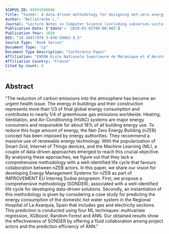 ```yaml
---
SCOPUS_ID: 85091508896
Title: "Sonder: A data-driven methodology for designing net-zero energy public buildings"
Author: "Bellatreche L."
Journal: "Lecture Notes in Computer Science (including subseries Lecture Notes in Artificial Intelligence and Lecture Notes in Bioinformatics)"
Publication Date: {'$date': '2020-01-01T00:00:00Z'}
Publication Year: 2020
DOI: "10.1007/978-3-030-59065-9_5"
Source Type: "Book Series"
Document Type: "cp"
Document Type Description: "Conference Paper"
Affiliation: "ENSMA Ecole Nationale Supérieure de Mécanique et d´Aérotechnique"
Affiliation Country: "France"
Cited by count: 4
---
```


## Abstract
"The reduction of carbon emissions into the atmosphere has become an urgent health issue. The energy in buildings and their construction represents more than 1/3 of final global energy consumption and contributes to nearly 1/4 of greenhouse gas emissions worldwide. Heating, Ventilation, and Air-Conditioning (HVAC) systems are major energy consumers and responsible for about 18% of all building energy use. To reduce this huge amount of energy, the Net-Zero Energy Building (nZEB) concept has been imposed by energy authorities. They recommend a massive use of renewable energy technology. With the popularization of Smart Grid, Internet of Things devices, and the Machine Learning (ML), a couple of data-driven approaches emerged to reach this crucial objective. By analysing these approaches, we figure out that they lack a comprehensive methodology with a well-identified life cycle that favours collaboration between nZEB actors. In this paper, we share our vision for developing Energy Management Systems for nZEB as part of IMPROVEMENT EU Interreg Sudoe programm. First, we propose a comprehensive methodology (SONDER), associated with a well-identified life cycle for developing data-driven solutions. Secondly, an instantiation of this methodology is given by considering a case study for predicting the energy consumption of the domestic hot water system in the Regional Hospital of La Axarquia, Spain that includes gas and electricity sections. This prediction is conducted using four ML techniques: multivariate regression, XGBoost, Random Forest and ANN. Our obtained results show the effectiveness of SONDER by offering a fluid collaboration among project actors and the prediction efficiency of ANN."
